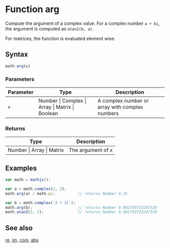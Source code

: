 # Function arg

Compute the argument of a complex value. For a complex number `a + bi`, the argument is computed as `atan2(b, a)`.

For matrices, the function is evaluated element wise.


## Syntax

```js
math.arg(x)
```

### Parameters

Parameter | Type | Description
--------- | ---- | -----------
`x` | Number &#124; Complex &#124; Array &#124; Matrix &#124; Boolean |  A complex number or array with complex numbers

### Returns

Type | Description
---- | -----------
Number &#124; Array &#124; Matrix | The argument of x


## Examples

```js
var math = mathjs();

var a = math.complex(2, 2);
math.arg(a) / math.pi;          // returns Number 0.25

var b = math.complex('2 + 3i');
math.arg(b);                    // returns Number 0.982793723247329
math.atan2(3, 2);               // returns Number 0.982793723247329
```


## See also

[re](re.md),
[im](im.md),
[conj](conj.md),
[abs](abs.md)


<!-- Note: This file is automatically generated from source code comments. Changes made in this file will be overridden. -->

